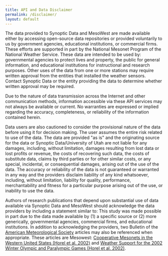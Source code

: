 ```yaml
---
title: API and Data Disclaimer
permalink: /disclaimer/
layout: default
---
```


The data provided to Synoptic Data and MesoWest are made available either by accessing open-source data repositories or provided voluntarily to us by government agencies, educational institutions, or commercial firms. These efforts are supported in part by the National Mesonet Program of the National Weather Service. These data are intended to be used by: governmental agencies to protect lives and property, the public for general information, and educational institutions for instructional and research purposes. Other uses of the data from one or more stations may require written approval from the entities that installed the weather sensors. Contact Synoptic Data or the entity providing the data to determine whether written approval may be required.

Due to the nature of data transmission across the Internet and other communication methods, information accessible via these API services may not always be available or current. No warranties are expressed or implied regarding the accuracy, completeness, or reliability of the information contained herein.

Data users are also cautioned to consider the provisional nature of the data before using it for decision making. The user assumes the entire risk related to use of the data. The data are provided "as is" and the originating source for the data or Synoptic Data/University of Utah are not liable for any damages, including, without limitation, damages resulting from lost data or lost profits or revenue, the costs of recovering such data, the costs of substitute data, claims by third parties or for other similar costs, or any special, incidental, or consequential damages, arising out of the use of the data. The accuracy or reliability of the data is not guaranteed or warranted in any way and the providers disclaim liability of any kind whatsoever, including, without limitation, liability for quality, performance, merchantability and fitness for a particular purpose arising out of the use, or inability to use the data.

Authors of research publications that depend upon substantial use of data available via Synoptic Data and MesoWest should acknowledge the data providers by including a statement similar to: This study was made possible in part due to the data made available by (1) a specific source or (2) more generically, governmental agencies, commercial firms, and educational institutions. In addition to acknowledging the providers, two Bulletin of the [American Meteorological Society][bams] articles may also be referenced when appropriate. These articles are Mesowest: [Cooperative Mesonets in the Western United States (Horel et al. 2002)][article1] and [Weather Support for the 2002 Winter Olympic and Paralympic Games (Horel et al. 2002)][article2].

[bams]: http://www.ametsoc.org/pubs/bams/
[article1]: https://journals.ametsoc.org/doi/abs/10.1175/1520-0477%282002%29083%3C0211%3AMCMITW%3E2.3.CO%3B2
[article2]: https://journals.ametsoc.org/doi/abs/10.1175/1520-0477%282002%29083%3C0227%3AWSFTWO%3E2.3.CO%3B2
